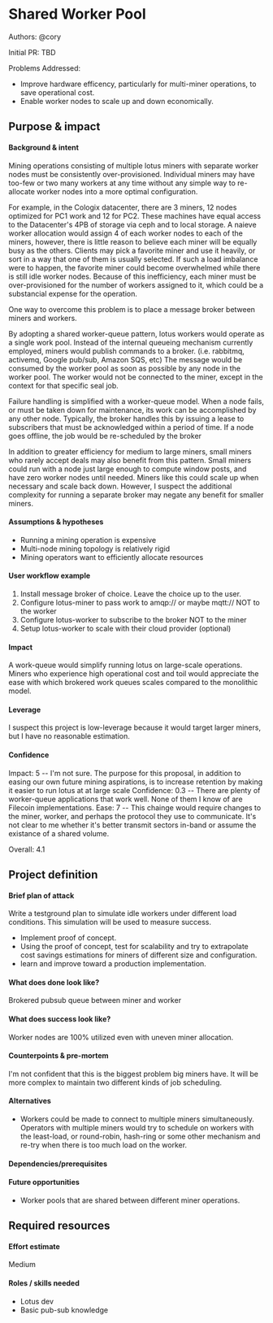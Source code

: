 # Shared Worker Pool

Authors: @cory

Initial PR: TBD <!-- Reference the PR first proposing this document. Oooh, self-reference! -->

Problems Addressed:

  * Improve hardware efficency, particularly for multi-miner operations, to save operational cost.
  * Enable worker nodes to scale up and down economically.

## Purpose &amp; impact 
#### Background &amp; intent

Mining operations consisting of multiple lotus miners with separate worker nodes must be consistently
over-provisioned. Individual miners may have too-few or two many workers at any time without any
simple way to re-allocate worker nodes into a more optimal configuration.

For example, in the Cologix datacenter, there are 3 miners, 12 nodes optimized for PC1 work and 12 for PC2.
These machines have equal access to the Datacenter's 4PB of storage via ceph and to local storage.
A naieve worker allocation would assign 4 of each worker nodes to each of the miners, however, there is
little reason to believe each miner will be equally busy as the others. Clients may pick a favorite miner
and use it heavily, or sort in a way that one of them is usually selected. If such a load imbalance were to
happen, the favorite miner could become overwhelmed while there is still idle worker nodes. Because of this
inefficiency, each miner must be over-provisioned for the number of workers assigned to it, which could be
a substancial expense for the operation.

One way to overcome this problem is to place a message broker between miners and workers.

By adopting a shared worker-queue pattern, lotus workers would operate as a single work pool. Instead of the
internal queueing mechanism currently employed, miners would publish commands to a broker. (i.e. rabbitmq,
activemq, Google pub/sub, Amazon SQS, etc) The message would be consumed by the worker pool as soon as possible
by any node in the worker pool. The worker would not be connected to the miner, except in the context for
that specific seal job.

Failure handling is simplified with a worker-queue model. When a node fails, or must be taken down for maintenance,
its work can be accomplished by any other node. Typically, the broker handles this by issuing a lease to subscribers
that must be acknowledged within a period of time. If a node goes offline, the job would be re-scheduled by the broker

In addition to greater efficiency for medium to large miners, small miners who rarely accept deals may also
benefit from this pattern. Small miners could run with a node just large enough to compute window posts, and
have zero worker nodes until needed. Miners like this could scale up when necessary and scale back down. However,
I suspect the additional complexity for running a separate broker may negate any benefit for smaller miners.


#### Assumptions &amp; hypotheses

* Running a mining operation is expensive
* Multi-node mining topology is relatively rigid
* Mining operators want to efficiently allocate resources

#### User workflow example

1. Install message broker of choice. Leave the choice up to the user.
2. Configure lotus-miner to pass work to amqp://<broker> or maybe mqtt://<broker> NOT to the worker
3. Configure lotus-worker to subscribe to the broker NOT to the miner
4. Setup lotus-worker to scale with their cloud provider (optional)


#### Impact
A work-queue would simplify running lotus on large-scale operations. Miners who experience high operational
cost and toil would appreciate the ease with which brokered work queues scales compared to the monolithic model.

#### Leverage
I suspect this project is low-leverage because it would target larger miners, but I have no reasonable estimation.

#### Confidence

Impact: 5 -- I'm not sure. The purpose for this proposal, in addition to easing our own future mining aspirations, is to increase
retention by making it easier to run lotus at at large scale
Confidence: 0.3 -- There are plenty of worker-queue applications that work well. None of them I know of are Filecoin implementations.
Ease: 7 -- This chainge would require changes to the miner, worker, and perhaps the protocol they use to communicate. It's not clear to me whether it's better transmit sectors in-band or assume the existance of a shared volume.

Overall: 4.1

## Project definition
#### Brief plan of attack

Write a testground plan to simulate idle workers under different load conditions. This simulation will be used to measure success.
* Implement proof of concept.
* Using the proof of concept, test for scalability and try to extrapolate cost savings estimations for miners of different size and configuration.
* learn and improve toward a production implementation.

#### What does done look like?
Brokered pubsub queue between miner and worker

####  What does success look like?
Worker nodes are 100% utilized even with uneven miner allocation.

#### Counterpoints &amp; pre-mortem
I'm not confident that this is the biggest problem big miners have.
It will be more complex to maintain two different kinds of job scheduling.

#### Alternatives
* Workers could be made to connect to multiple miners simultaneously. Operators with multiple miners would try to schedule on workers with the least-load, or round-robin, hash-ring or some other mechanism and re-try when there is too much load on the worker.

#### Dependencies/prerequisites

#### Future opportunities
* Worker pools that are shared between different miner operations.

## Required resources

#### Effort estimate
Medium

#### Roles / skills needed
* Lotus dev
* Basic pub-sub knowledge

